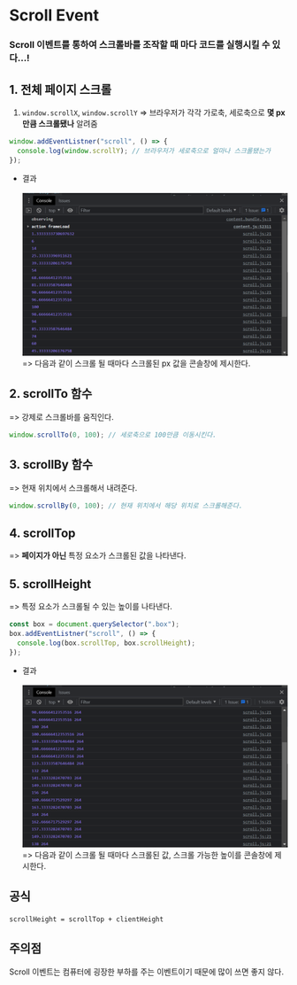 # Scroll Event

### Scroll 이벤트를 통하여 스크롤바를 조작할 때 마다 코드를 실행시킬 수 있다...!

## 1. 전체 페이지 스크롤

1. `window.scrollX`, `window.scrollY`
   => 브라우저가 각각 가로축, 세로축으로 **몇 px만큼 스크롤됐나** 알려줌

```javascript
window.addEventListner("scroll", () => {
  console.log(window.scrollY); // 브라우저가 세로축으로 얼마나 스크롤됐는가
});
```

- 결과<br><br>
  <img src="images/scroll1.png" width="600"><br>
  => 다음과 같이 스크롤 될 때마다 스크롤된 px 값을 콘솔창에 제시한다.

## 2. scrollTo 함수

=> 강제로 스크롤바를 움직인다.

```javascript
window.scrollTo(0, 100); // 세로축으로 100만큼 이동시킨다.
```

## 3. scrollBy 함수

=> 현재 위치에서 스크롤해서 내려준다.

```javascript
window.scrollBy(0, 100); // 현재 위치에서 해당 위치로 스크롤해준다.
```

## 4. scrollTop

=> **페이지가 아닌** 특정 요소가 스크롤된 값을 나타낸다.

## 5. scrollHeight

=> 특정 요소가 스크롤될 수 있는 높이를 나타낸다.

```javascript
const box = document.querySelector(".box");
box.addEventListner("scroll", () => {
  console.log(box.scrollTop, box.scrollHeight);
});
```

- 결과<br><br>
  <img src="images/scroll2.png" width="600"><br>
  => 다음과 같이 스크롤 될 때마다 스크롤된 값, 스크롤 가능한 높이를 콘솔창에 제시한다.

## 공식

`scrollHeight = scrollTop + clientHeight`

## 주의점

Scroll 이벤트는 컴퓨터에 굉장한 부하를 주는 이벤트이기 때문에 많이 쓰면 좋지 않다.
